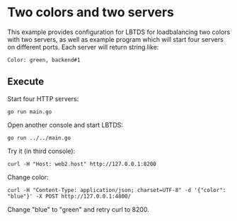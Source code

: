 # Two colors and two servers

This example provides configuration for LBTDS for loadbalancing two colors with two servers, as well as example program which will start four servers on different ports. Each server will return string like:

```
Color: green, backend#1
```

## Execute

Start four HTTP servers:

```
go run main.go
```

Open another console and start LBTDS:

```
go run ../../main.go
```

Try it (in third console):

```
curl -H "Host: web2.host" http://127.0.0.1:8200
```

Change color:

```
curl -H "Content-Type: application/json; charset=UTF-8" -d '{"color": "blue"}' -X POST http://127.0.0.1:4800/
```

Change "blue" to "green" and retry curl to 8200.